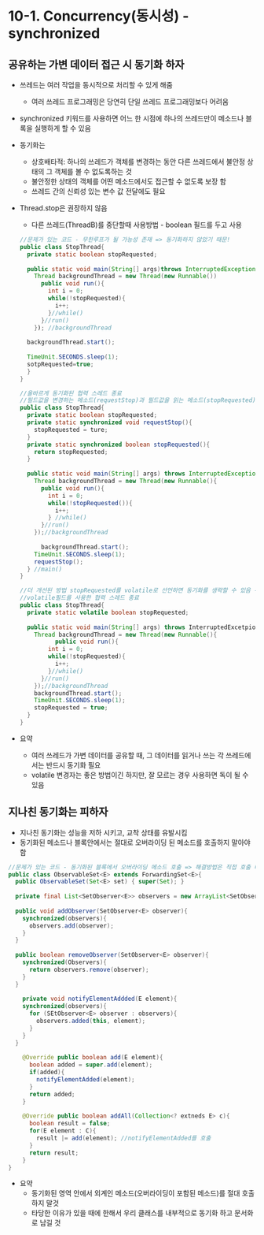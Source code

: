# 10-1. Concurrency(동시성) - synchronized

## 공유하는 가변 데이터 접근 시 동기화 하자

- 쓰레드는 여러 작업을 동시적으로 처리할 수 있게 해줌

  - 여러 쓰레드 프로그래밍은 당연히 단일 쓰레드 프로그래밍보다 어려움

- synchronized 키워드를 사용하면 어느 한 시점에 하나의 쓰레드만이 메소드나 블록을 실행하게 할 수 있음

- 동기화는 

  - 상호배타적: 하나의 쓰레드가 객체를 변경하는 동안 다른 쓰레드에서 불안정 상태의 그 객체를 볼 수 없도록하는 것
  - 불안정한 상태의 객체를 어떤 메소드에서도 접근할 수 없도록 보장 함
  - 쓰레드 간의 신뢰성 있는 변수 값 전달에도 필요

- Thread.stop은 권장하지 않음

  - 다른 쓰레드(ThreadB)를 중단할때 사용방법 - boolean 필드를 두고 사용

  ```java
  //문제가 있는 코드 - 무한루프가 될 가능성 존재 => 동기화하지 않았기 때문!
  public class StopThread{
    private static boolean stopRequested;
    
    public static void main(String[] args)throws InterruptedException{
      Thread backgroundThread = new Thread(new Runnable())
        public void run(){
          int i = 0;
          while(!stopRequested){
            i++;
          }//while()
        }//run()
      }); //backgroundThread
    
    backgroundThread.start();
    
    TimeUnit.SECONDS.sleep(1);
    sotpRequested=true;
    }
  }
  
  //올바르게 동기화된 협력 스레드 종료
  //필드값을 변경하는 메소드(requestStop)과 필드값을 읽는 메소드(stopRequested) 모두 동기화되어 있음
  public class StopThread{
    private static boolean stopRequested;
    private static synchronized void requestStop(){
      stopRequested = ture;
    }
    private static synchronized boolean stopRequested(){
      return stopRequested;
    }
    
    public static void main(String[] args) throws InterruptedException{
      Thread backgroundThread = new Thread(new Runnable(){
        public void run(){
          int i = 0;
          while(!stopRequested()){
            i++;
          } //while()
        }//run()
      });//backgroundThread
      
  		backgroundThread.start();
      TimeUnit.SECONDS.sleep(1);
      requestStop();
    } //main()
  }
  
  //더 개선된 방법 stopRequested를 volatile로 선언하면 동기화를 생략할 수 있음 - volatile을 쓸 때는 주의해야함(동기화가 필요 없는 곳에 사용할 때도 키워드를 사용하면 무조건 동기화 필요 => 쓰지 말자)
  //volatile필드를 사용한 협력 스레드 종료
  public class StopThread{
    private static volatile boolean stopRequested;
    
    public static void main(String[] args) throws InterruptedExcetpion{
      Thread backgroundThread = new Thread(new Runnable(){
  			public void run(){
          int i = 0;
          while(!stopRequested){
            i++;
          }//while()
        }//run()
      });//backgroundThread
      backgroundThread.start();
      TimeUnit.SECONDS.sleep(1);
      stopRequested = true;
    }
  }
  ```

- 요약

  - 여러 쓰레드가 가변 데이터를 공유할 때, 그 데이터를 읽거나 쓰는 각 쓰레드에서는 반드시 동기화 필요
  - volatile 변경자는 좋은 방법이긴 하지만, 잘 모르는 경우 사용하면 독이 될 수 있음

## 지나친 동기화는 피하자

- 지나친 동기화는 성능을 저하 시키고, 교착 상태를 유발시킴
- 동기화된 메소드나 블록안에서는 절대로 오버라이딩 된 메소드를 호출하지 말아야함

```java
//문제가 있는 코드 - 동기화된 블록에서 오버라이딩 메소드 호출 => 해결방법은 직접 호출 대신 다른 스레드의 서비스를 이용함(이때, 동기화된 블록 밖으로 오버라이딩되는 메소드를 옮김(오버라이딩은 사용하지 않음))
public class ObservableSet<E> extends ForwardingSet<E>{
  public ObservableSet(Set<E> set) { super(Set); }
  
  private final List<SetObserver<E>> observers = new ArrayList<SetObserver<E>>();
  
  public void addObserver(SetObserver<E> observer){
    synchronized(observers){
      observers.add(observer);
    }
  }
  
  public boolean removeObserver(SetObserver<E> observer){
    synchronized(Observers){
      return observers.remove(observer);
    }
  }
  
	private void notifyElementAddded(E element){
    synchronized(observers){
      for (SEtObserver<E> observer : observers){
        observers.added(this, element);
      }
    }
  }
    
    @Override public boolean add(E element){
      boolean added = super.add(element);
      if(added){
        notifyElementAdded(element);
      }
      return added;
    }
    
    @Override public boolean addAll(Collection<? extneds E> c){
      boolean result = false;
      for(E element : C){
        result |= add(element); //notifyElementAdded를 호출
      }
      return result;
    }
}
```

- 요약
  - 동기화된 영역 안에서 외계인 메소드(오버라이딩이 포함된 메소드)를 절대 호출하지 말것
  - 타당한 이유가 있을 때에 한해서 우리 클래스를 내부적으로 동기화 하고 문서화로 남길 것